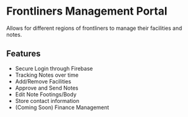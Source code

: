 # Frontliners Management Portal

Allows for different regions of frontliners to manage their facilities and notes.

## Features
- Secure Login through Firebase
- Tracking Notes over time
- Add/Remove Facilities
- Approve and Send Notes
- Edit Note Footings/Body
- Store contact information
- (Coming Soon) Finance Management 
